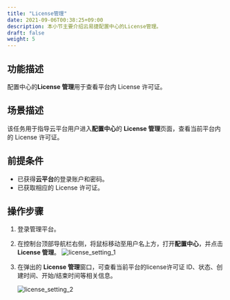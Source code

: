 ```yaml
---
title: "License管理"
date: 2021-09-06T00:38:25+09:00
description: 本小节主要介绍云易捷配置中心的License管理。
draft: false
weight: 5
---
```


## 功能描述

配置中心的**License 管理**用于查看平台内 License 许可证。

## 场景描述

该任务用于指导云平台用户进入**配置中心**的 **License 管理**页面，查看当前平台内的 License 许可证。


## 前提条件

* 已获得**云平台**的登录账户和密码。 
* 已获取相应的 License 许可证。


## 操作步骤

1. 登录管理平台。

2. 在控制台顶部导航栏右侧，将鼠标移动至用户名上方，打开**配置中心**，并点击 **License 管理**。
   ![license_setting_1](../_images/license_setting_1.png)

3. 在弹出的 **License 管理**窗口，可查看当前平台的license许可证 ID、状态、创建时间、开始/结束时间等相关信息。

   ![license_setting_2](../_images/license_setting_2.png)
